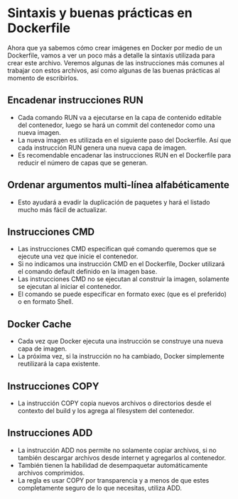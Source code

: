 # Sintaxis y buenas prácticas en Dockerfile

Ahora que ya sabemos cómo crear imágenes en Docker por medio de un Dockerfile, vamos a ver un poco más a detalle la sintaxis utilizada para crear este archivo. Veremos algunas de las instrucciones más comunes al trabajar con estos archivos, así como algunas de las buenas prácticas al momento de escribirlos.

## Encadenar instrucciones RUN

* Cada comando RUN va a ejecutarse en la capa de contenido editable del contenedor, luego se hará un commit del contenedor como una nueva imagen.
* La nueva imagen es utilizada en el siguiente paso del Dockerfile. Así que cada instrucción RUN genera una nueva capa de imagen.
* Es recomendable encadenar las instrucciones RUN en el Dockerfile para reducir el número de capas que se generan.

## Ordenar argumentos multi-línea alfabéticamente 
* Esto ayudará a evadir la duplicación de paquetes y hará el listado mucho más fácil de actualizar.

## Instrucciones CMD
* Las instrucciones CMD especifican qué comando queremos que se ejecute una vez que inicie el contenedor.
* Si no indicamos una instrucción CMD en el Dockerfile, Docker utilizará el comando default definido en la imagen base.
* Las instrucciones CMD no se ejecutan al construir la imagen, solamente se ejecutan al iniciar el contenedor.
* El comando se puede especificar en formato exec (que es el preferido) o en formato Shell.

## Docker Cache
* Cada vez que Docker ejecuta una instrucción se construye una nueva capa de imagen.
* La próxima vez, si la instrucción no ha cambiado, Docker simplemente reutilizará la capa existente.

## Instrucciones COPY
* La instrucción COPY copia nuevos archivos o directorios desde el contexto del build y los agrega al filesystem del contenedor.

## Instrucciones ADD
* La instrucción ADD nos permite no solamente copiar archivos, si no también descargar archivos desde internet y agregarlos al contenedor.
* También tienen la habilidad de desempaquetar automáticamente archivos comprimidos.
* La regla es usar COPY por transparencia y a menos de que estes completamente seguro de lo que  necesitas, utiliza ADD.